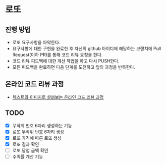 # 로또
## 진행 방법
* 로또 요구사항을 파악한다.
* 요구사항에 대한 구현을 완료한 후 자신의 github 아이디에 해당하는 브랜치에 Pull Request(이하 PR)를 통해 코드 리뷰 요청을 한다.
* 코드 리뷰 피드백에 대한 개선 작업을 하고 다시 PUSH한다.
* 모든 피드백을 완료하면 다음 단계를 도전하고 앞의 과정을 반복한다.

## 온라인 코드 리뷰 과정
* [텍스트와 이미지로 살펴보는 온라인 코드 리뷰 과정](https://github.com/next-step/nextstep-docs/tree/master/codereview)

## TODO
- [x] 무작위 번호 6자리 생성하는 기능
- [x] 로또 무작위 번호 6자리 생성
- [x] 로또 가격에 따른 로또 생성
- [x] 로또 결과 확인
- [ ] 로또 당첨 금액 확인
- [ ] 수익률 계산 기능 